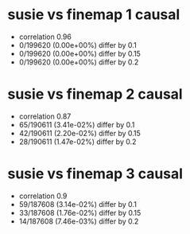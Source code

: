 # susie vs finemap  1 causal

- correlation 0.96
- 0/199620 (0.00e+00%) differ by 0.1
- 0/199620 (0.00e+00%) differ by 0.15
- 0/199620 (0.00e+00%) differ by 0.2


# susie vs finemap  2 causal

- correlation 0.87
- 65/190611 (3.41e-02%) differ by 0.1
- 42/190611 (2.20e-02%) differ by 0.15
- 28/190611 (1.47e-02%) differ by 0.2


# susie vs finemap  3 causal

- correlation 0.9
- 59/187608 (3.14e-02%) differ by 0.1
- 33/187608 (1.76e-02%) differ by 0.15
- 14/187608 (7.46e-03%) differ by 0.2


